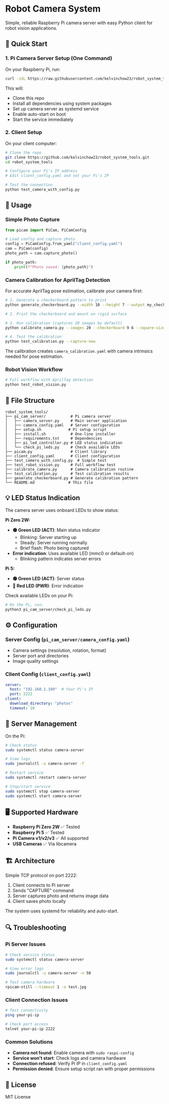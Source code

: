 # Robot Camera System

Simple, reliable Raspberry Pi camera server with easy Python client for robot vision applications.

## 🚀 Quick Start

### 1. Pi Camera Server Setup (One Command)

On your Raspberry Pi, run:
```bash
curl -sSL https://raw.githubusercontent.com/kelvinchow23/robot_system_tools/master/pi_cam_server/install.sh | bash
```

This will:
- Clone this repo
- Install all dependencies using system packages
- Set up camera server as systemd service
- Enable auto-start on boot
- Start the service immediately

### 2. Client Setup

On your client computer:

```bash
# Clone the repo
git clone https://github.com/kelvinchow23/robot_system_tools.git
cd robot_system_tools

# Configure your Pi's IP address
# Edit client_config.yaml and set your Pi's IP

# Test the connection
python test_camera_with_config.py
```

## 📱 Usage

### Simple Photo Capture

```python
from picam import PiCam, PiCamConfig

# Load config and capture photo
config = PiCamConfig.from_yaml("client_config.yaml")
cam = PiCam(config)
photo_path = cam.capture_photo()

if photo_path:
    print(f"Photo saved: {photo_path}")
```

### Camera Calibration for AprilTag Detection

For accurate AprilTag pose estimation, calibrate your camera first:

```bash
# 1. Generate a checkerboard pattern to print
python generate_checkerboard.py --width 10 --height 7 --output my_checkerboard.png

# 2. Print the checkerboard and mount on rigid surface

# 3. Run calibration (captures 20 images by default)
python calibrate_camera.py --images 20 --checkerboard 9 6 --square-size 25.0

# 4. Test the calibration
python test_calibration.py --capture-new
```

The calibration creates `camera_calibration.yaml` with camera intrinsics needed for pose estimation.

### Robot Vision Workflow

```python
# Full workflow with AprilTag detection
python test_robot_vision.py
```

## 📁 File Structure

```
robot_system_tools/
├── pi_cam_server/           # Pi camera server
│   ├── camera_server.py     # Main server application
│   ├── camera_config.yaml   # Server configuration
│   ├── setup.sh            # Pi setup script
│   ├── install.sh           # One-line installer
│   ├── requirements.txt     # Dependencies
│   ├── pi_led_controller.py # LED status indication
│   └── check_pi_leds.py     # Check available LEDs
├── picam.py                 # Client library
├── client_config.yaml       # Client configuration
├── test_camera_with_config.py  # Simple test
├── test_robot_vision.py     # Full workflow test
├── calibrate_camera.py      # Camera calibration routine
├── test_calibration.py      # Test calibration results
├── generate_checkerboard.py # Generate calibration pattern
└── README.md               # This file
```

## 💡 LED Status Indication

The camera server uses onboard LEDs to show status:

**Pi Zero 2W:**
- **🟢 Green LED (ACT)**: Main status indicator
  - Blinking: Server starting up
  - Steady: Server running normally  
  - Brief flash: Photo being captured
- **Error indication**: Uses available LED (mmc0 or default-on)
  - Blinking pattern indicates server errors

**Pi 5:**
- **🟢 Green LED (ACT)**: Server status  
- **🔴 Red LED (PWR)**: Error indication

Check available LEDs on your Pi:
```bash
# On the Pi, run:
python3 pi_cam_server/check_pi_leds.py
```

## ⚙️ Configuration

### Server Config (`pi_cam_server/camera_config.yaml`)
- Camera settings (resolution, rotation, format)
- Server port and directories
- Image quality settings

### Client Config (`client_config.yaml`)
```yaml
server:
  host: "192.168.1.100"  # Your Pi's IP
  port: 2222
client:
  download_directory: "photos"
  timeout: 10
```

## 🔧 Server Management

On the Pi:

```bash
# Check status
sudo systemctl status camera-server

# View logs
sudo journalctl -u camera-server -f

# Restart service
sudo systemctl restart camera-server

# Stop/start service
sudo systemctl stop camera-server
sudo systemctl start camera-server
```

## 🖥️ Supported Hardware

- **Raspberry Pi Zero 2W** ✅ Tested
- **Raspberry Pi 5** ✅ Tested  
- **Pi Camera v1/v2/v3** ✅ All supported
- **USB Cameras** ✅ Via libcamera

## 🏗️ Architecture

Simple TCP protocol on port 2222:
1. Client connects to Pi server
2. Sends "CAPTURE" command
3. Server captures photo and returns image data
4. Client saves photo locally

The system uses systemd for reliability and auto-start.

## 🔍 Troubleshooting

### Pi Server Issues
```bash
# Check service status
sudo systemctl status camera-server

# View error logs
sudo journalctl -u camera-server -n 50

# Test camera hardware
rpicam-still --timeout 1 -o test.jpg
```

### Client Connection Issues
```bash
# Test connectivity
ping your-pi-ip

# Check port access
telnet your-pi-ip 2222
```

### Common Solutions
- **Camera not found**: Enable camera with `sudo raspi-config`
- **Service won't start**: Check logs and camera hardware
- **Connection refused**: Verify Pi IP in `client_config.yaml`
- **Permission denied**: Ensure setup script ran with proper permissions

## 📄 License

MIT License
